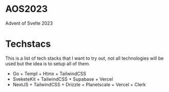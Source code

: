 # AOS2023

Advent of Svelte 2023

# Techstacs

This is a list of tech stacks that I want to try out, not all technologies will be used but the idea is to setup all of them.

- Go + Templ + Htmx + TailwindCSS
- SveketeKit + TailwindCSS + Supabase + Vercel
- NextJS + TailwindCSS + Drizzle + Planetscale + Vercel + Clerk
